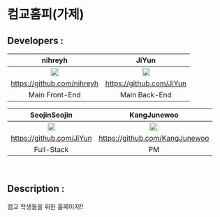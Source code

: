 # 컴교홈피(가제)


## Developers : 

| nihreyh | JiYun |
| :---: | :---: |
| <img src="https://avatars3.githubusercontent.com/u/61745144?s=400&v=4" width="30%"></img> | <img src="https://avatars3.githubusercontent.com/u/47270758?s=400&v=4" width="30%"></img> |
| https://github.com/nihreyh | https://github.com/JiYun |
| Main Front-End | Main Back-End |

| SeojinSeojin | KangJunewoo |
| :---: | :---: |
| <img src="https://avatars0.githubusercontent.com/u/48249505?s=400&u=205a299a022725da6a76108d1d0a53f84b73e85b&v=4" width="30%"></img> | <img src="https://avatars2.githubusercontent.com/u/29622782?s=460&v=4" width="30%"></img> |
| https://github.com/JiYun | https://github.com/KangJunewoo |
| Full-Stack | PM |


<br/>

## Description : 
컴교 학생들을 위한 홈페이지!!

<br/>
